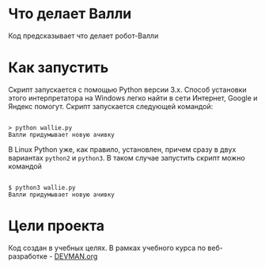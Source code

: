 # Что делает Валли

Код предсказывает что делает робот-Валли

# Как запустить

Скрипт запускается с помощью Python версии 3.x. Способ установки этого интерпретатора на Windows легко найти в сети Интернет, Google и Яндекс помогут. Скрипт запускается следующей командой:

```#!powershell

> python wallie.py
Валли придумывает новую ачивку

```

В Linux Python уже, как правило, установлен, причем сразу в двух вариантах `python2` и `python3`. В таком случае запустить скрипт можно командой

```#!bash

$ python3 wallie.py
Валли придумывает новую ачивку

```

# Цели проекта

Код создан в учебных целях. В рамках учебного курса по веб-разработке - [DEVMAN.org](https://devman.org)
